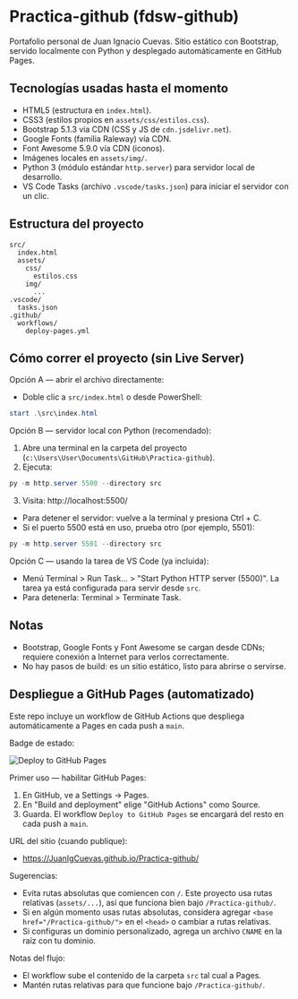 # Practica-github (fdsw-github)

Portafolio personal de Juan Ignacio Cuevas. Sitio estático con Bootstrap, servido localmente con Python y desplegado automáticamente en GitHub Pages.

## Tecnologías usadas hasta el momento

- HTML5 (estructura en `index.html`).
- CSS3 (estilos propios en `assets/css/estilos.css`).
- Bootstrap 5.1.3 vía CDN (CSS y JS de `cdn.jsdelivr.net`).
- Google Fonts (familia Raleway) vía CDN.
- Font Awesome 5.9.0 vía CDN (iconos).
- Imágenes locales en `assets/img/`.
- Python 3 (módulo estándar `http.server`) para servidor local de desarrollo.
- VS Code Tasks (archivo `.vscode/tasks.json`) para iniciar el servidor con un clic.

## Estructura del proyecto

```
src/
  index.html
  assets/
    css/
      estilos.css
    img/
      ...
.vscode/
  tasks.json
.github/
  workflows/
    deploy-pages.yml
```

## Cómo correr el proyecto (sin Live Server)

Opción A — abrir el archivo directamente:

- Doble clic a `src/index.html` o desde PowerShell:

```powershell
start .\src\index.html
```

Opción B — servidor local con Python (recomendado):

1) Abre una terminal en la carpeta del proyecto (`c:\Users\User\Documents\GitHub\Practica-github`).
2) Ejecuta:

```powershell
py -m http.server 5500 --directory src
```

3) Visita: http://localhost:5500/

- Para detener el servidor: vuelve a la terminal y presiona Ctrl + C.
- Si el puerto 5500 está en uso, prueba otro (por ejemplo, 5501):

```powershell
py -m http.server 5501 --directory src
```

Opción C — usando la tarea de VS Code (ya incluida):

- Menú Terminal > Run Task… > "Start Python HTTP server (5500)". La tarea ya está configurada para servir desde `src`.
- Para detenerla: Terminal > Terminate Task.

## Notas

- Bootstrap, Google Fonts y Font Awesome se cargan desde CDNs; requiere conexión a Internet para verlos correctamente.
- No hay pasos de build: es un sitio estático, listo para abrirse o servirse.

## Despliegue a GitHub Pages (automatizado)

Este repo incluye un workflow de GitHub Actions que despliega automáticamente a Pages en cada push a `main`.

Badge de estado:

![Deploy to GitHub Pages](https://github.com/JuanIgCuevas/Practica-github/actions/workflows/deploy-pages.yml/badge.svg)

Primer uso — habilitar GitHub Pages:

1) En GitHub, ve a Settings → Pages.
2) En "Build and deployment" elige "GitHub Actions" como Source.
3) Guarda. El workflow `Deploy to GitHub Pages` se encargará del resto en cada push a `main`.

URL del sitio (cuando publique):
- https://JuanIgCuevas.github.io/Practica-github/

Sugerencias:
- Evita rutas absolutas que comiencen con `/`. Este proyecto usa rutas relativas (`assets/...`), así que funciona bien bajo `/Practica-github/`.
- Si en algún momento usas rutas absolutas, considera agregar `<base href="/Practica-github/">` en el `<head>` o cambiar a rutas relativas.
- Si configuras un dominio personalizado, agrega un archivo `CNAME` en la raíz con tu dominio.

Notas del flujo:
- El workflow sube el contenido de la carpeta `src` tal cual a Pages.
- Mantén rutas relativas para que funcione bajo `/Practica-github/`.
